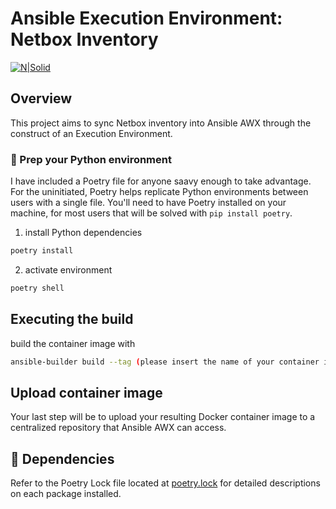 # Ansible Execution Environment: Netbox Inventory

[![N|Solid](https://netbox.readthedocs.io/en/stable/netbox_logo.svg)](https://netbox.readthedocs.io/)

## Overview

This project aims to sync Netbox inventory into Ansible AWX through the construct of an Execution Environment.

### 🐍 Prep your Python environment

I have included a Poetry file for anyone saavy enough to take advantage. For the uninitiated, Poetry helps replicate Python environments between users with a single file. You'll need to have Poetry installed on your machine, for most users that will be solved with `pip install poetry`.

1. install Python dependencies

```bash
poetry install
```

2. activate environment

```bash
poetry shell
```

## Executing the build

build the container image with

```bash
ansible-builder build --tag (please insert the name of your container image here)
```

## Upload container image

Your last step will be to upload your resulting Docker container image to a centralized repository that Ansible AWX can access.

## 📝 Dependencies

Refer to the Poetry Lock file located at [poetry.lock](poetry.lock) for detailed descriptions on each package installed.

